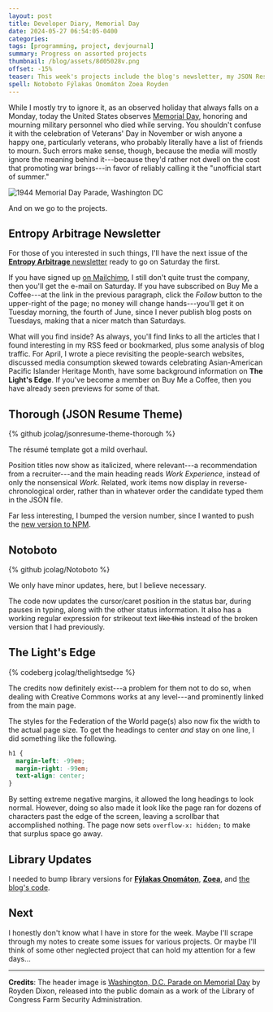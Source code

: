 ```yaml
---
layout: post
title: Developer Diary, Memorial Day
date: 2024-05-27 06:54:05-0400
categories:
tags: [programming, project, devjournal]
summary: Progress on assorted projects
thumbnail: /blog/assets/8d05028v.png
offset: -15%
teaser: This week's projects include the blog's newsletter, my JSON Resume theme, Notoboto, The Light's Edge, and some straggling library updates.
spell: Notoboto Fýlakas Onomáton Zoea Royden
---
```


While I mostly try to ignore it, as an observed holiday that always falls on a Monday, today the United States observes [Memorial Day](https://en.wikipedia.org/wiki/Memorial_Day), honoring and mourning military personnel who died while serving.  You shouldn't confuse it with the celebration of Veterans' Day in November or wish anyone a happy one, particularly veterans, who probably literally have a list of friends to mourn.  Such errors make sense, though, because the media will mostly ignore the meaning behind it---because they'd rather not dwell on the cost that promoting war brings---in favor of reliably calling it the "unofficial start of summer."

![1944 Memorial Day Parade, Washington DC](/blog/assets/8d05028v.png "I actually used this image for the 2021 Memorial Day post, but like it mostly because the description makes it sound like it exists accidentally, from an intermediary roll of film")

And on we go to the projects.

## Entropy Arbitrage Newsletter

For those of you interested in such things, I'll have the next issue of the [**Entropy Arbitrage** newsletter](https://www.buymeacoffee.com/jcolag) ready to go on Saturday the first.

If you have signed up [on Mailchimp](https://entropy-arbitrage.mailchimpsites.com/), I still don't quite trust the company, then you'll get the e-mail on Saturday.  If you have subscribed on Buy Me a Coffee---at the link in the previous paragraph, click the *Follow* button to the upper-right of the page; no money will change hands---you'll get it on Tuesday morning, the fourth of June, since I never publish blog posts on Tuesdays, making that a nicer match than Saturdays.

What will you find inside?  As always, you'll find links to all the articles that I found interesting in my RSS feed or bookmarked, plus some analysis of blog traffic.  For April, I wrote a piece revisiting the people-search websites, discussed media consumption skewed towards celebrating Asian-American Pacific Islander Heritage Month, have some background information on **The Light's Edge**.  If you've become a member on Buy Me a Coffee, then you have already seen previews for some of that.

## Thorough (JSON Resume Theme)

{% github jcolag/jsonresume-theme-thorough %}

The résumé template got a mild overhaul.

Position titles now show as italicized, where relevant---a recommendation from a recruiter---and the main heading reads *Work Experience*, instead of only the nonsensical *Work*.  Related, work items now display in reverse-chronological order, rather than in whatever order the candidate typed them in the JSON file.

Far less interesting, I bumped the version number, since I wanted to push the [new version to NPM](https://www.npmjs.com/package/jsonresume-theme-thorough).

## Notoboto

{% github jcolag/Notoboto %}

We only have minor updates, here, but I believe necessary.

The code now updates the cursor/caret position in the status bar, during pauses in typing, along with the other status information.  It also has a working regular expression for strikeout text ~~like this~~ instead of the broken version that I had previously.

## The Light's Edge

{% codeberg jcolag/thelightsedge %}

The credits now definitely exist---a problem for them not to do so, when dealing with Creative Commons works at any level---and prominently linked from the main page.

The styles for the Federation of the World page(s) also now fix the width to the actual page size.  To get the headings to center *and* stay on one line, I did something like the following.

```css
h1 {
  margin-left: -99em;
  margin-right: -99em;
  text-align: center;
}
```

By setting extreme negative margins, it allowed the long headings to look normal.  However, doing so also made it look like the page ran for dozens of characters past the edge of the screen, leaving a scrollbar that accomplished nothing.  The page now sets `overflow-x: hidden;` to make that surplus space go away.

## Library Updates

I needed to bump library versions for [**Fýlakas Onomáton**](https://github.com/jcolag/fylakas-onomaton), [**Zoea**](https://github.com/jcolag/zoea), and [the blog's code](https://github.com/jcolag/entropy-arbitrage-code).

## Next

I honestly don't know what I have in store for the week.  Maybe I'll scrape through my notes to create some issues for various projects.  Or maybe I'll think of some other neglected project that can hold my attention for a few days...

* * *

**Credits**:  The header image is [Washington, D.C. Parade on Memorial Day](https://www.loc.gov/resource/fsa.8d05028/) by Royden Dixon, released into the public domain as a work of the Library of Congress Farm Security Administration.
